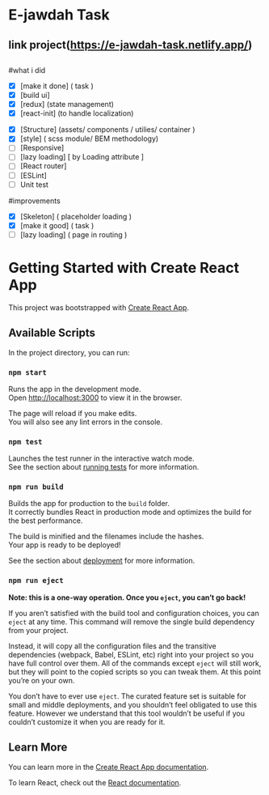 # E-jawdah Task
## link project(https://e-jawdah-task.netlify.app/)
## 
#what i did
- [x] [make it done] ( task )
- [x] [build ui]
- [x] [redux] (state management)
- [x] [react-init] (to handle localization)
<!-- - [x] [vuex](https://composition-api.vuejs.org/) -->
- [x] [Structure] (assets/ components / utilies/ container )
- [x] [style] ( scss module/ BEM methodology)
- [ ] [Responsive]
- [ ] [lazy loading] [ by Loading attribute ]
- [ ] [React router]
- [ ] [ESLint]
- [ ] Unit test

#improvements
- [x] [Skeleton] ( placeholder loading )
- [x] [make it good] ( task )
- [ ] [lazy loading] ( page in routing )

# Getting Started with Create React App

This project was bootstrapped with [Create React App](https://github.com/facebook/create-react-app).

## Available Scripts

In the project directory, you can run:

### `npm start`

Runs the app in the development mode.\
Open [http://localhost:3000](http://localhost:3000) to view it in the browser.

The page will reload if you make edits.\
You will also see any lint errors in the console.

### `npm test`

Launches the test runner in the interactive watch mode.\
See the section about [running tests](https://facebook.github.io/create-react-app/docs/running-tests) for more information.

### `npm run build`

Builds the app for production to the `build` folder.\
It correctly bundles React in production mode and optimizes the build for the best performance.

The build is minified and the filenames include the hashes.\
Your app is ready to be deployed!

See the section about [deployment](https://facebook.github.io/create-react-app/docs/deployment) for more information.

### `npm run eject`

**Note: this is a one-way operation. Once you `eject`, you can’t go back!**

If you aren’t satisfied with the build tool and configuration choices, you can `eject` at any time. This command will remove the single build dependency from your project.

Instead, it will copy all the configuration files and the transitive dependencies (webpack, Babel, ESLint, etc) right into your project so you have full control over them. All of the commands except `eject` will still work, but they will point to the copied scripts so you can tweak them. At this point you’re on your own.

You don’t have to ever use `eject`. The curated feature set is suitable for small and middle deployments, and you shouldn’t feel obligated to use this feature. However we understand that this tool wouldn’t be useful if you couldn’t customize it when you are ready for it.

## Learn More

You can learn more in the [Create React App documentation](https://facebook.github.io/create-react-app/docs/getting-started).

To learn React, check out the [React documentation](https://reactjs.org/).
